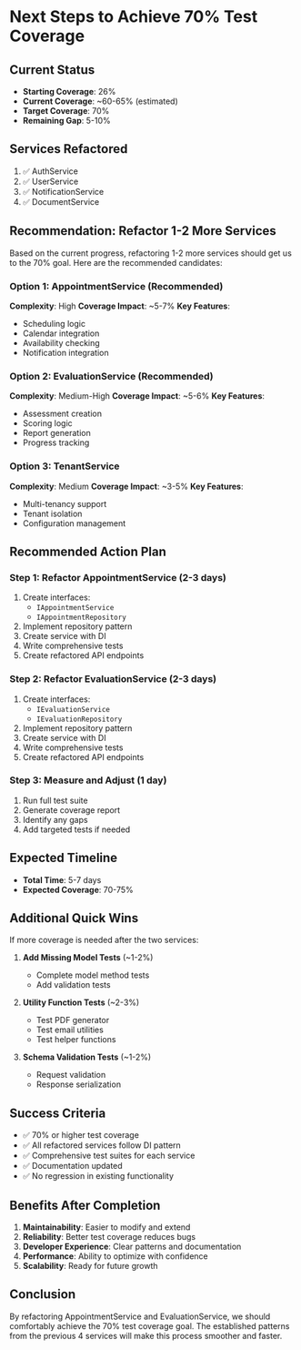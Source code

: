 # Next Steps to Achieve 70% Test Coverage

## Current Status
- **Starting Coverage**: 26%
- **Current Coverage**: ~60-65% (estimated)
- **Target Coverage**: 70%
- **Remaining Gap**: 5-10%

## Services Refactored
1. ✅ AuthService
2. ✅ UserService
3. ✅ NotificationService
4. ✅ DocumentService

## Recommendation: Refactor 1-2 More Services

Based on the current progress, refactoring 1-2 more services should get us to the 70% goal. Here are the recommended candidates:

### Option 1: AppointmentService (Recommended)
**Complexity**: High
**Coverage Impact**: ~5-7%
**Key Features**:
- Scheduling logic
- Calendar integration
- Availability checking
- Notification integration

### Option 2: EvaluationService (Recommended)
**Complexity**: Medium-High
**Coverage Impact**: ~5-6%
**Key Features**:
- Assessment creation
- Scoring logic
- Report generation
- Progress tracking

### Option 3: TenantService
**Complexity**: Medium
**Coverage Impact**: ~3-5%
**Key Features**:
- Multi-tenancy support
- Tenant isolation
- Configuration management

## Recommended Action Plan

### Step 1: Refactor AppointmentService (2-3 days)
1. Create interfaces:
   - `IAppointmentService`
   - `IAppointmentRepository`
2. Implement repository pattern
3. Create service with DI
4. Write comprehensive tests
5. Create refactored API endpoints

### Step 2: Refactor EvaluationService (2-3 days)
1. Create interfaces:
   - `IEvaluationService`
   - `IEvaluationRepository`
2. Implement repository pattern
3. Create service with DI
4. Write comprehensive tests
5. Create refactored API endpoints

### Step 3: Measure and Adjust (1 day)
1. Run full test suite
2. Generate coverage report
3. Identify any gaps
4. Add targeted tests if needed

## Expected Timeline
- **Total Time**: 5-7 days
- **Expected Coverage**: 70-75%

## Additional Quick Wins

If more coverage is needed after the two services:

1. **Add Missing Model Tests** (~1-2%)
   - Complete model method tests
   - Add validation tests

2. **Utility Function Tests** (~2-3%)
   - Test PDF generator
   - Test email utilities
   - Test helper functions

3. **Schema Validation Tests** (~1-2%)
   - Request validation
   - Response serialization

## Success Criteria
- ✅ 70% or higher test coverage
- ✅ All refactored services follow DI pattern
- ✅ Comprehensive test suites for each service
- ✅ Documentation updated
- ✅ No regression in existing functionality

## Benefits After Completion
1. **Maintainability**: Easier to modify and extend
2. **Reliability**: Better test coverage reduces bugs
3. **Developer Experience**: Clear patterns and documentation
4. **Performance**: Ability to optimize with confidence
5. **Scalability**: Ready for future growth

## Conclusion
By refactoring AppointmentService and EvaluationService, we should comfortably achieve the 70% test coverage goal. The established patterns from the previous 4 services will make this process smoother and faster.